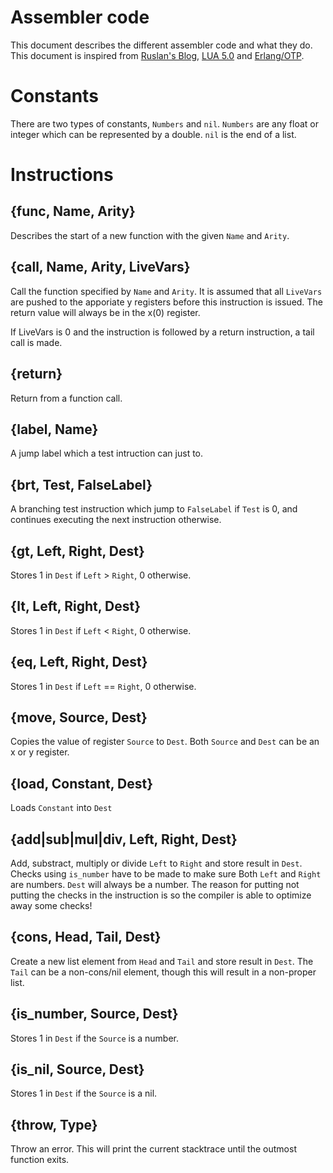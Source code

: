 # Assembler code

This document describes the different assembler code and what they do. This document is inspired from [Ruslan's Blog][1], [LUA 5.0][2] and [Erlang/OTP][3].

# Constants

There are two types of constants, `Numbers` and `nil`. `Numbers` are any float or integer which can be represented by a double. `nil` is the end of a list.

# Instructions 

## {func, Name, Arity}

Describes the start of a new function with the given `Name` and `Arity`.

## {call, Name, Arity, LiveVars}

Call the function specified by `Name` and `Arity`. It is assumed that all `LiveVars` are pushed to the apporiate y registers before this instruction is issued. The return value will always be in the x(0) register.

If LiveVars is 0 and the instruction is followed by a return instruction, a tail call is made.

## {return}

Return from a function call. 

## {label, Name}

A jump label which a test intruction can just to.

## {brt, Test, FalseLabel}

A branching test instruction which jump to `FalseLabel` if `Test` is 0, and continues executing the next instruction otherwise.

## {gt, Left, Right, Dest}

Stores 1 in `Dest` if `Left` > `Right`, 0 otherwise.

## {lt, Left, Right, Dest}

Stores 1 in `Dest` if `Left` < `Right`, 0 otherwise.

## {eq, Left, Right, Dest}

Stores 1 in `Dest` if `Left` == `Right`, 0 otherwise.

## {move, Source, Dest}

Copies the value of register `Source` to `Dest`. Both `Source` and `Dest` can be an x or y register.

## {load, Constant, Dest}

Loads `Constant` into `Dest`

## {add|sub|mul|div, Left, Right, Dest}

Add, substract, multiply or divide `Left` to `Right` and store result in `Dest`. Checks using `is_number` have to be made to make sure Both `Left` and `Right` are numbers. `Dest` will always be a number. The reason for putting not putting the checks in the instruction is so the compiler is able to optimize away some checks!

## {cons, Head, Tail, Dest}

Create a new list element from `Head` and `Tail` and store result in `Dest`. The `Tail` can be a non-cons/nil element, though this will result in a non-proper list.

## {is_number, Source, Dest}

Stores 1 in `Dest` if the `Source` is a number.

## {is_nil, Source, Dest}

Stores 1 in `Dest` if the `Source` is a nil.

## {throw, Type}

Throw an error. This will print the current stacktrace until the outmost function exits.


   [1]: http://ruslanspivak.com/2011/02/08/register-based-virtual-machine-for-tinypie/
   [2]: http://www.lua.org/doc/jucs05.pdf
   [3]: http://github.com/erlang/otp

